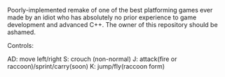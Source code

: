 Poorly-implemented remake of one of the best platforming games ever made by an idiot who has absolutely no prior experience to game development and advanced C++. The owner of this repository should be ashamed.

Controls:

AD: move left/right
S: crouch (non-normal)
J: attack(fire or raccoon)/sprint/carry(soon)
K: jump/fly(raccoon form)
